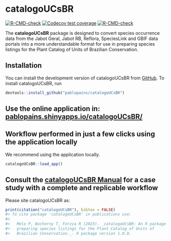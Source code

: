 
<!-- README.md is generated from README.Rmd. Please edit that file -->

# catalogoUCsBR

<!-- badges: start -->

[![R-CMD-check](https://github.com/p/catalogoUCsBR/pablopains/R-CMD-check/badge.svg)](https://github.com/pablopains/catalogoUCsBR/actions)
[![Codecov test
coverage](https://codecov.io/gh/pablopains/catalogoUCsBR/branch/main/graph/badge.svg)](https://app.codecov.io/gh/pablopains/catalogoUCsBR?branch=main)
[![R-CMD-check](https://github.com/pablopains/catalogoUCsBR/actions/workflows/R-CMD-check.yaml/badge.svg)](https://github.com/pablopains/catalogoUCsBR/actions/workflows/R-CMD-check.yaml)

<!-- badges: end -->

The **catalogoUCsBR** package is designed to convert species occurrence
data from the Jabot Geral, Jabot RB, Reflora, SpeciesLink and GBIF data
portals into a more understandable format for use in preparing species
listings for the Plant Catalog of Units of Brazilian Conservation.

## Installation

You can install the development version of catalogoUCsBR from
[GitHub](https://github.com/pablopains/catalogoUCsBR). To install
catalogoUCsBR, run

``` r
devtools::install_github("pablopains/catalogoUCsBR")
```

## **Use the online application in: [pablopains.shinyapps.io/catalogoUCsBR/](https://pablopains.shinyapps.io/catalogoUCsBR/)**

## **Workflow performed in just a few clicks using the application locally**

We recommend using the application locally.

``` r
catalogoUCsBR::load_app()
```

## **Consult the [catalogoUCsBR Manual](https://github.com/pablopains/catalogoUCsBR/blob/main/catalogoUCsBR_1.0.0.pdf) for a case study with a complete and replicable workflow**

Please site catalogoUCsBR as:

``` r
print(citation("catalogoUCsBR"), bibtex = FALSE)
#> To cite package 'catalogoUCsBR' in publications use:
#> 
#>   Melo P, Bochorny T, Forzza R (2023). _catalogoUCsBR: An R package for
#>   preparing species listings for the Plant Catalog of Units of
#>   Brazilian Conservation._. R package version 1.0.0.
```
